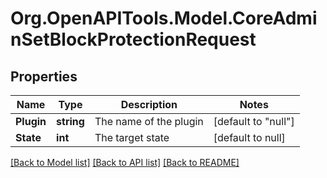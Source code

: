 # Org.OpenAPITools.Model.CoreAdminSetBlockProtectionRequest

## Properties

Name | Type | Description | Notes
------------ | ------------- | ------------- | -------------
**Plugin** | **string** | The name of the plugin | [default to "null"]
**State** | **int** | The target state | [default to null]

[[Back to Model list]](../README.md#documentation-for-models) [[Back to API list]](../README.md#documentation-for-api-endpoints) [[Back to README]](../README.md)


